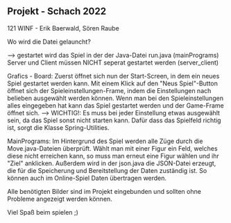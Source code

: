 ## Projekt - Schach 2022
121 WINF - Erik Baerwald, Sören Raube

Wo wird die Datei gelauncht?

--> gestartet wird das Spiel in der der Java-Datei run.java (mainPrograms)
    Server und Client müssen NICHT seperat gestartet werden (server_client)

Grafics - Board:
Zuerst öffnet sich nun der Start-Screen, in dem ein neues Spiel gestartet werden kann. Mit einem Klick auf den "Neus Spiel"-Button öffnet sich der Spieleinstellungen-Frame, indem die Einstellungen nach belieben ausgewählt werden können. Wenn man bei den Spieleinstellungen alles eingegeben hat kann das Spiel gestartet werden und der Game-Frame öffnet sich.
    --> WICHTIG!: Es muss bei jeder Einstellung etwas ausgewählt sein, da das Spiel sonst nicht starten kann. 
Dafür dass das Spielfeld richtig ist, sorgt die Klasse Spring-Utilities.

MainPrograms:
Im Hintergrund des Spiel werden alle Züge durch die Move.java-Dateien überprüft. Wählt man mit einer Figur ein Feld, welches diese nicht erreichen kann, so muss man erneut eine Figur wählen und ihr "Ziel" anklicken. Außerdem wird in der json.java die JSON-Datei erzeugt, die für die Speicherung und Bereitstellung der Daten zuständig ist. So können auch im Online-Spiel Daten übertragen werden.

Alle benötigten Bilder sind im Projekt eingebunden und sollten ohne Probleme angezeigt werden können.

Viel Spaß beim spielen ;)
